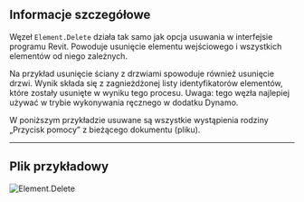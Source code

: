 ## Informacje szczegółowe
Węzeł `Element.Delete` działa tak samo jak opcja usuwania w interfejsie programu Revit. Powoduje usunięcie elementu wejściowego i wszystkich elementów od niego zależnych.

Na przykład usunięcie ściany z drzwiami spowoduje również usunięcie drzwi. Wynik składa się z zagnieżdżonej listy identyfikatorów elementów, które zostały usunięte w wyniku tego procesu. Uwaga: tego węzła najlepiej używać w trybie wykonywania ręcznego w dodatku Dynamo.

W poniższym przykładzie usuwane są wszystkie wystąpienia rodziny „Przycisk pomocy” z bieżącego dokumentu (pliku).
___
## Plik przykładowy

![Element.Delete](./Revit.Elements.Element.Delete_img.jpg)

